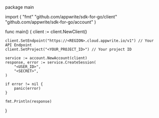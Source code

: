 package main

import (
    "fmt"
    "github.com/appwrite/sdk-for-go/client"
    "github.com/appwrite/sdk-for-go/account"
)

func main() {
    client := client.NewClient()

    client.SetEndpoint("https://<REGION>.cloud.appwrite.io/v1") // Your API Endpoint
    client.SetProject("<YOUR_PROJECT_ID>") // Your project ID

    service := account.NewAccount(client)
    response, error := service.CreateSession(
        "<USER_ID>",
        "<SECRET>",
    )

    if error != nil {
        panic(error)
    }

    fmt.Println(response)
}
